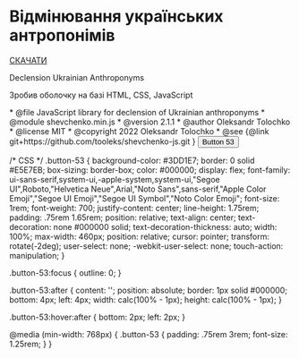 # Відмінювання українських антропонімів
<p><a href="https://github.com/YuriiZosia/DeclensionUkrainianAnthroponyms/archive/refs/heads/main.zip">СКАЧАТИ</a></p>
 Declension Ukrainian Anthroponyms
 <p>Зробив оболочку на базі HTML, CSS, JavaScript</p>
 * @file JavaScript library for declension of Ukrainian anthroponyms
 * @module shevchenko.min.js
 * @version 2.1.1
 * @author Oleksandr Tolochko <tooleks@gmail.com>
 * @license MIT
 * @copyright 2022 Oleksandr Tolochko <tooleks@gmail.com>
 * @see {@link git+https://github.com/tooleks/shevchenko-js.git }
<!-- HTML !-->
<button class="button-53" role="button">Button 53</button>

/* CSS */
.button-53 {
  background-color: #3DD1E7;
  border: 0 solid #E5E7EB;
  box-sizing: border-box;
  color: #000000;
  display: flex;
  font-family: ui-sans-serif,system-ui,-apple-system,system-ui,"Segoe UI",Roboto,"Helvetica Neue",Arial,"Noto Sans",sans-serif,"Apple Color Emoji","Segoe UI Emoji","Segoe UI Symbol","Noto Color Emoji";
  font-size: 1rem;
  font-weight: 700;
  justify-content: center;
  line-height: 1.75rem;
  padding: .75rem 1.65rem;
  position: relative;
  text-align: center;
  text-decoration: none #000000 solid;
  text-decoration-thickness: auto;
  width: 100%;
  max-width: 460px;
  position: relative;
  cursor: pointer;
  transform: rotate(-2deg);
  user-select: none;
  -webkit-user-select: none;
  touch-action: manipulation;
}

.button-53:focus {
  outline: 0;
}

.button-53:after {
  content: '';
  position: absolute;
  border: 1px solid #000000;
  bottom: 4px;
  left: 4px;
  width: calc(100% - 1px);
  height: calc(100% - 1px);
}

.button-53:hover:after {
  bottom: 2px;
  left: 2px;
}

@media (min-width: 768px) {
  .button-53 {
    padding: .75rem 3rem;
    font-size: 1.25rem;
  }
}
